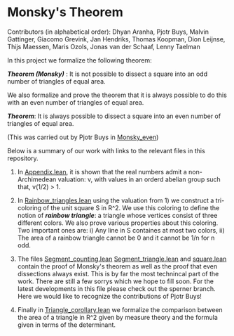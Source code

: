 # Monsky's Theorem

Contributors (in alphabetical order): Dhyan Aranha, Pjotr Buys, Malvin Gattinger, Giacomo Grevink, Jan Hendriks, Thomas Koopman, Dion Leijnse, Thijs Maessen, Maris Ozols, Jonas van der Schaaf, Lenny Taelman

In this project we formalize the following theorem:

***Theorem (Monsky)*** : It is not possible to dissect a square into an odd number of triangles of equal area. 

We also formalize and prove the theorem that it is always possible to do this with an even number of triangles of equal area. 

***Theorem***: It is always possible to dissect a square into an even number of triangles of equal area.

(This was carried out by Pjotr Buys in [Monsky_even](https://github.com/dhyan-aranha/Monsky/blob/main/Monsky/Monsky_even.lean))

Below is a summary of our work with links to the relevant files in this repository. 

1) In [Appendix.lean](https://github.com/dhyan-aranha/Monsky/blob/main/Monsky/Appendix.lean),
   it is shown that the real numbers admit a non-Archimedean valuation: v, with values in an orderd abelian group such that,
   v(1/2) > 1.

2) In [Rainbow_triangles.lean](https://github.com/dhyan-aranha/Monsky/blob/main/Monsky/Rainbow_triangles.lean)
   using the valuation from 1) we construct a tri-coloring of the unit square S in R^2. We use this coloring to define the notion of
   ***rainbow triangle***: a triangle whose vertices consist of three different colors. We also prove various properties about this coloring.
   Two important ones are: i) Any line in S containes at most two colors, ii) The area of a rainbow triangle cannot be 0 and it cannot be 1/n
   for n odd.

3) The files [Segment_counting.lean](https://github.com/dhyan-aranha/Monsky/blob/main/Monsky/segment_counting.lean) [Segment_triangle.lean](https://github.com/dhyan-aranha/Monsky/blob/main/Monsky/segment_triangle.lean) and [square.lean](https://github.com/dhyan-aranha/Monsky/blob/main/Monsky/square.lean) contain the proof of Monsky's theorem as well
  as the proof that even dissections always exist. This is by far the most technincal part of the work.  There are still a few sorrys which we hope to fill soon. For the latest developments in this file please check out the sperner branch. Here we would like to recognize
  the contributions of Pjotr Buys!

4) Finally in [Triangle_corollary.lean](https://github.com/dhyan-aranha/Monsky/blob/main/Monsky/Triangle_corollary.lean) we formalize the comparison
   between the area of a triangle in R^2 given by measure theory and the formula given in terms of the determinant.
